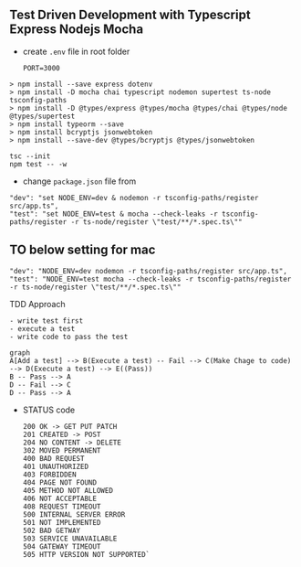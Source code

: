 ## Test Driven Development with Typescript Express Nodejs Mocha

- create `.env` file in root folder
   ```
   PORT=3000
   ```

```
> npm install --save express dotenv
> npm install -D mocha chai typescript nodemon supertest ts-node tsconfig-paths
> npm install -D @types/express @types/mocha @types/chai @types/node @types/supertest
> npm install typeorm --save
> npm install bcryptjs jsonwebtoken
> npm install --save-dev @types/bcryptjs @types/jsonwebtoken
```

```
tsc --init
npm test -- -w
```

- change `package.json` file from 
```
"dev": "set NODE_ENV=dev & nodemon -r tsconfig-paths/register src/app.ts",
"test": "set NODE_ENV=test & mocha --check-leaks -r tsconfig-paths/register -r ts-node/register \"test/**/*.spec.ts\""
```
## TO below setting for mac
```
"dev": "NODE_ENV=dev nodemon -r tsconfig-paths/register src/app.ts",
"test": "NODE_ENV=test mocha --check-leaks -r tsconfig-paths/register -r ts-node/register \"test/**/*.spec.ts\""
```

TDD Approach
```
- write test first
- execute a test 
- write code to pass the test
```

```mermaid
graph
A[Add a test] --> B(Execute a test) -- Fail --> C(Make Chage to code) --> D(Execute a test) --> E((Pass))
B -- Pass --> A
D -- Fail --> C
D -- Pass --> A
```

- STATUS code
   ```
   200 OK -> GET PUT PATCH
   201 CREATED -> POST
   204 NO CONTENT -> DELETE
   302 MOVED PERMANENT
   400 BAD REQUEST
   401 UNAUTHORIZED
   403 FORBIDDEN
   404 PAGE NOT FOUND
   405 METHOD NOT ALLOWED
   406 NOT ACCEPTABLE
   408 REQUEST TIMEOUT
   500 INTERNAL SERVER ERROR
   501 NOT IMPLEMENTED
   502 BAD GETWAY
   503 SERVICE UNAVAILABLE
   504 GATEWAY TIMEOUT
   505 HTTP VERSION NOT SUPPORTED`
   ```